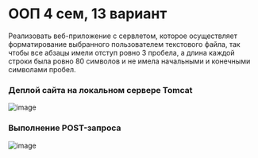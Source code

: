 # ООП 4 сем, 13 вариант
Реализовать веб-приложение с сервлетом, которое осуществляет форматирование выбранного пользователем текстового файла, так чтобы все абзацы имели отступ ровно 3 пробела, а длина каждой строки была ровно 80 символов и не имела начальными и конечными символами пробел.

### Деплой сайта на локальном сервере Tomcat
![image](https://github.com/mnnogo/OOP_t4_Lab1/assets/125581411/b3792b2f-9e4c-432a-b4f9-9aaa6bc21e8f)

### Выполнение POST-запроса
![image](https://github.com/mnnogo/OOP_t4_Lab1/assets/125581411/02ee889e-58f5-47bd-97e6-96c0ee14caca)
